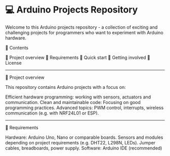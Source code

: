 # 💻 Arduino Projects Repository

Welcome to this Arduino projects repository - a collection of exciting and challenging projects for programmers who want to experiment with Arduino hardware.

📂 Contents

📖 Project overview
🔧 Requirements
🚀 Quick start
🤝 Getting involved
📑 License

---


📖 Project overview

This repository contains Arduino projects with a focus on:

Efficient hardware programming: working with sensors, actuators and communication.
Clean and maintainable code: Focusing on good programming practices.
Advanced topics: PWM control, interrupts, wireless communication (e.g. with NRF24L01 or ESP).

---

🔧 Requirements

Hardware:
Arduino Uno, Nano or comparable boards.
Sensors and modules depending on project requirements (e.g. DHT22, L298N, LEDs).
Jumper cables, breadboards, power supply.
Software:
Arduino IDE (recommended)
